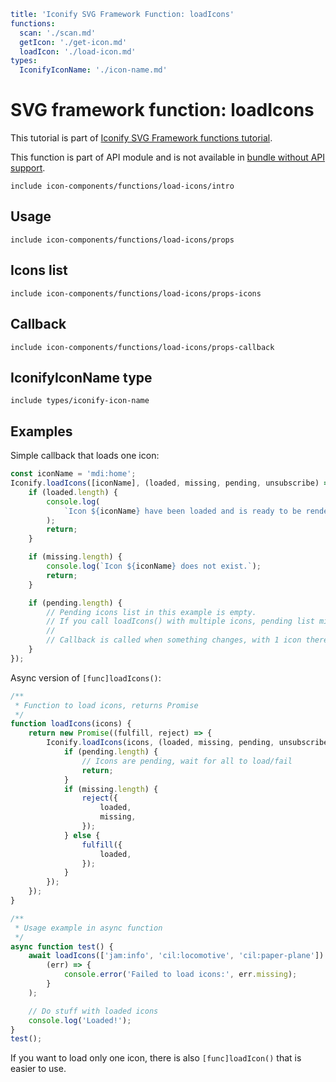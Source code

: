 ```yaml
title: 'Iconify SVG Framework Function: loadIcons'
functions:
  scan: './scan.md'
  getIcon: './get-icon.md'
  loadIcon: './load-icon.md'
types:
  IconifyIconName: './icon-name.md'
```

# SVG framework function: loadIcons

This tutorial is part of [Iconify SVG Framework functions tutorial](./functions.md#api).

This function is part of API module and is not available in [bundle without API support](./without-api.md).

`include icon-components/functions/load-icons/intro`

## Usage

`include icon-components/functions/load-icons/props`

## Icons list

`include icon-components/functions/load-icons/props-icons`

## Callback

`include icon-components/functions/load-icons/props-callback`

## IconifyIconName type

`include types/iconify-icon-name`

## Examples

Simple callback that loads one icon:

```js
const iconName = 'mdi:home';
Iconify.loadIcons([iconName], (loaded, missing, pending, unsubscribe) => {
	if (loaded.length) {
		console.log(
			`Icon ${iconName} have been loaded and is ready to be renderered.`
		);
		return;
	}

	if (missing.length) {
		console.log(`Icon ${iconName} does not exist.`);
		return;
	}

	if (pending.length) {
		// Pending icons list in this example is empty.
		// If you call loadIcons() with multiple icons, pending list might not be empty, but for one icon it is always empty.
		//
		// Callback is called when something changes, with 1 icon there can only be 2 type of changes: icon has loaded or icon is missing.
	}
});
```

Async version of `[func]loadIcons()`:

```js
/**
 * Function to load icons, returns Promise
 */
function loadIcons(icons) {
	return new Promise((fulfill, reject) => {
		Iconify.loadIcons(icons, (loaded, missing, pending, unsubscribe) => {
			if (pending.length) {
				// Icons are pending, wait for all to load/fail
				return;
			}
			if (missing.length) {
				reject({
					loaded,
					missing,
				});
			} else {
				fulfill({
					loaded,
				});
			}
		});
	});
}

/**
 * Usage example in async function
 */
async function test() {
	await loadIcons(['jam:info', 'cil:locomotive', 'cil:paper-plane']).catch(
		(err) => {
			console.error('Failed to load icons:', err.missing);
		}
	);

	// Do stuff with loaded icons
	console.log('Loaded!');
}
test();
```

If you want to load only one icon, there is also `[func]loadIcon()` that is easier to use.
